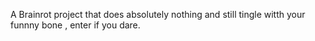  A Brainrot project that does absolutely nothing and still tingle witth your funnny bone , enter if you dare.
